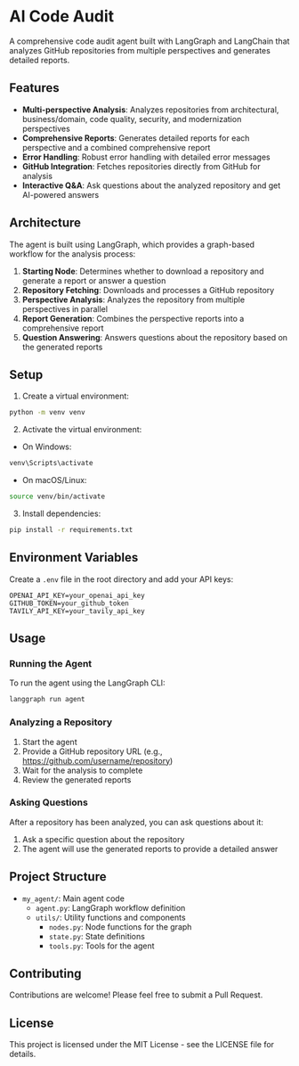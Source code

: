 # AI Code Audit

A comprehensive code audit agent built with LangGraph and LangChain that analyzes GitHub repositories from multiple perspectives and generates detailed reports.

## Features

- **Multi-perspective Analysis**: Analyzes repositories from architectural, business/domain, code quality, security, and modernization perspectives
- **Comprehensive Reports**: Generates detailed reports for each perspective and a combined comprehensive report
- **Error Handling**: Robust error handling with detailed error messages
- **GitHub Integration**: Fetches repositories directly from GitHub for analysis
- **Interactive Q&A**: Ask questions about the analyzed repository and get AI-powered answers

## Architecture

The agent is built using LangGraph, which provides a graph-based workflow for the analysis process:

1. **Starting Node**: Determines whether to download a repository and generate a report or answer a question
2. **Repository Fetching**: Downloads and processes a GitHub repository
3. **Perspective Analysis**: Analyzes the repository from multiple perspectives in parallel
4. **Report Generation**: Combines the perspective reports into a comprehensive report
5. **Question Answering**: Answers questions about the repository based on the generated reports

## Setup

1. Create a virtual environment:
```bash
python -m venv venv
```

2. Activate the virtual environment:
- On Windows:
```bash
venv\Scripts\activate
```
- On macOS/Linux:
```bash
source venv/bin/activate
```

3. Install dependencies:
```bash
pip install -r requirements.txt
```

## Environment Variables

Create a `.env` file in the root directory and add your API keys:
```
OPENAI_API_KEY=your_openai_api_key
GITHUB_TOKEN=your_github_token
TAVILY_API_KEY=your_tavily_api_key
```

## Usage

### Running the Agent

To run the agent using the LangGraph CLI:

```bash
langgraph run agent
```

### Analyzing a Repository

1. Start the agent
2. Provide a GitHub repository URL (e.g., https://github.com/username/repository)
3. Wait for the analysis to complete
4. Review the generated reports

### Asking Questions

After a repository has been analyzed, you can ask questions about it:

1. Ask a specific question about the repository
2. The agent will use the generated reports to provide a detailed answer

## Project Structure

- `my_agent/`: Main agent code
  - `agent.py`: LangGraph workflow definition
  - `utils/`: Utility functions and components
    - `nodes.py`: Node functions for the graph
    - `state.py`: State definitions
    - `tools.py`: Tools for the agent

## Contributing

Contributions are welcome! Please feel free to submit a Pull Request.

## License

This project is licensed under the MIT License - see the LICENSE file for details. 